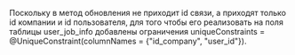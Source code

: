 Поскольку в метод обновления не приходит id связи, а приходят только id компании и id пользователя, для того чтобы его реализовать
на поля таблицы user_job_info добавлены ограничения uniqueConstraints = @UniqueConstraint(columnNames = {"id_company", "user_id"}).